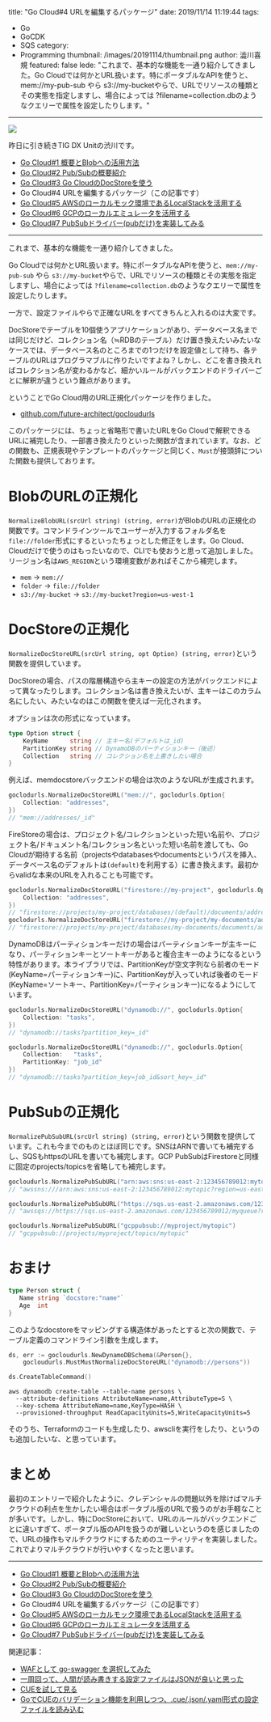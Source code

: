 title: "Go Cloud#4 URLを編集するパッケージ"
date: 2019/11/14 11:19:44
tags:
  - Go
  - GoCDK
  - SQS
category:
  - Programming
thumbnail: /images/20191114/thumbnail.png
author: 澁川喜規
featured: false
lede: "これまで、基本的な機能を一通り紹介してきました。Go Cloudでは何かとURL扱います。特にポータブルなAPIを使うと、mem://my-pub-sub やら s3://my-bucketやらで、URLでリソースの種類とその実態を指定しますし、場合によっては ?filename=collection.dbのようなクエリーで属性を設定したりします。"
---

<img src="/images/20191114/go-cdk-logo-gopherblue.png" class="img-middle-size">

昨日に引き続きTIG DX Unitの渋川です。

* [Go Cloud#1 概要とBlobへの活用方法](/articles/20191111/)
* [Go Cloud#2 Pub/Subの概要紹介](/articles/20191112/)
* [Go Cloud#3 Go CloudのDocStoreを使う](/articles/20191113/)
* Go Cloud#4 URLを編集するパッケージ（この記事です）
* [Go Cloud#5 AWSのローカルモック環境であるLocalStackを活用する](/articles/20191115/)
* [Go Cloud#6 GCPのローカルエミュレータを活用する](/articles/20191119/)
* [Go Cloud#7 PubSubドライバー(pubだけ)を実装してみる](/articles/20191128/)

---

これまで、基本的な機能を一通り紹介してきました。

Go Cloudでは何かとURL扱います。特にポータブルなAPIを使うと、``mem://my-pub-sub`` やら ``s3://my-bucket``やらで、URLでリソースの種類とその実態を指定しますし、場合によっては `?filename=collection.db`のようなクエリーで属性を設定したりします。

一方で、設定ファイルやらで正確なURLをすべてきちんと入れるのは大変です。

DocStoreでテーブルを10個使うアプリケーションがあり、データベース名までは同じだけど、コレクション名（≒RDBのテーブル）だけ置き換えたいみたいなケースでは、データベース名のところまでの1つだけを設定値として持ち、各テーブルのURLはプログラマブルに作りたいですよね？しかし、どこを書き換えればコレクション名が変わるかなど、細かいルールがバックエンドのドライバーごとに解釈が違うという難点があります。

ということでGo Cloud用のURL正規化パッケージを作りました。

* [github.com/future-architect/gocloudurls](https://github.com/future-architect/gocloudurls)

このパッケージには、ちょっと省略形で書いたURLをGo Cloudで解釈できるURLに補完したり、一部書き換えたりといった関数が含まれています。なお、どの関数も、正規表現やテンプレートのパッケージと同じく、``Must``が接頭辞についた関数も提供しております。

# BlobのURLの正規化

``NormalizeBlobURL(srcUrl string) (string, error)``がBlobのURLの正規化の関数です。コマンドラインツールでユーザーが入力するフォルダ名を``file://folder``形式にするといったちょっとした修正をします。Go Cloud、Cloudだけで使うのはもったいなので、CLIでも使おうと思って追加しました。リージョン名は``AWS_REGION``という環境変数があればそこから補完します。

* ``mem`` → ``mem://``
* ``folder`` → ``file://folder``
* ``s3://my-bucket`` → ``s3://my-bucket?region=us-west-1``

# DocStoreの正規化

``NormalizeDocStoreURL(srcUrl string, opt Option) (string, error)``という関数を提供しています。

DocStoreの場合、パスの階層構造やら主キーの設定の方法がバックエンドによって異なったりします。コレクション名は書き換えたいが、主キーはこのカラム名にしたい、みたいなのはこの関数を使えば一元化されます。

オプションは次の形式になっています。

```go
type Option struct {
	KeyName      string // 主キー名(デフォルトは_id)
	PartitionKey string // DynamoDBのパーティションキー（後述）
	Collection   string // コレクション名を上書きしたい場合
}
```

例えば、memdocstoreバックエンドの場合は次のようなURLが生成されます。

```go
goclodurls.NormalizeDocStoreURL("mem://", goclodurls.Option{
    Collection: "addresses",
})
// "mem://addresses/_id"
```

FireStoreの場合は、プロジェクト名/コレクションといった短い名前や、プロジェクト名/ドキュメント名/コレクション名といった短い名前を渡しても、Go Cloudが期待する名前（projectsやdatabasesやdocumentsというパスを挿入、データベース名のデフォルトは`(default)`を利用する）に書き換えます。最初からvalidな本来のURLを入れることも可能です。

```go
goclodurls.NormalizeDocStoreURL("firestore://my-project", goclodurls.Option{
    Collection: "addresses",
})
// "firestore://projects/my-project/databases/(default)/documents/addresses?name_field=_id"
goclodurls.NormalizeDocStoreURL("firestore://my-project/my-documents/addresses", goclodurls.Option{})
// "firestore://projects/my-project/databases/my-documents/documents/addresses?name_field=_id"
```

DynamoDBはパーティションキーだけの場合はパーティションキーが主キーになり、パーティションキーとソートキーがあると複合主キーのようになるという特性があります。本ライブラリでは、PartitionKeyが空文字列なら前者のモード(KeyName=パーティションキー)に、PartitionKeyが入っていれば後者のモード(KeyName=ソートキー、PartitionKey=パーティションキー)になるようにしています。

```go
goclodurls.NormalizeDocStoreURL("dynamodb://", goclodurls.Option{
    Collection: "tasks",
})
// "dynamodb://tasks?partition_key=_id"
```

```go
goclodurls.NormalizeDocStoreURL("dynamodb://", goclodurls.Option{
    Collection:   "tasks",
    PartitionKey: "job_id"
})
// "dynamodb://tasks?partition_key=job_id&sort_key=_id"
```

# PubSubの正規化

``NormalizePubSubURL(srcUrl string) (string, error)``という関数を提供しています。これも今までのものとほぼ同じです。SNSはARNで書いても補完するし、SQSもhttpsのURLを書いても補完します。GCP PubSubはFirestoreと同様に固定のprojects/topicsを省略しても補完します。

```go
gocloudurls.NormalizePubSubURL("arn:aws:sns:us-east-2:123456789012:mytopic")
// "awssns:///arn:aws:sns:us-east-2:123456789012:mytopic?region=us-east-2"

gocloudurls.NormalizePubSubURL("https://sqs.us-east-2.amazonaws.com/123456789012/myqueue")
// "awssqs://https://sqs.us-east-2.amazonaws.com/123456789012/myqueue?region=us-east-2"

gocloudurls.NormalizePubSubURL("gcppubsub://myproject/mytopic")
// "gcppubsub://projects/myproject/topics/mytopic"
```

# おまけ

```go
type Person struct {
   Name string `docstore:"name"`
   Age  int
}
```

このようなdocstoreをマッピングする構造体があったとすると次の関数で、テーブル定義のコマンドライン引数を生成します。

```go
ds, err := gocloudurls.NewDynamoDBSchema(&Person{}, 
    gocloudurls.MustMustNormalizeDocStoreURL("dynamodb://persons"))

ds.CreateTableCommand()
```

```console
aws dynamodb create-table --table-name persons \
  --attribute-definitions AttributeName=name,AttributeType=S \
  --key-schema AttributeName=name,KeyType=HASH \
  --provisioned-throughput ReadCapacityUnits=5,WriteCapacityUnits=5
```

そのうち、Terraformのコードも生成したり、awscliを実行をしたり、というのも追加したいな、と思っています。

# まとめ

最初のエントリーで紹介したように、クレデンシャルの問題以外を除けばマルチクラウドの利点を生かしたい場合はポータブル版のURLで扱うのがお手軽なことが多いです。しかし、特にDocStoreにおいて、URLのルールがバックエンドごとに違いすぎて、ポータブル版のAPIを扱うのが難しいというのを感じましたので、URLの操作もマルチクラウドにするためのユーティリティを実装しました。これでよりマルチクラウドが行いやすくなったと思います。


---

* [Go Cloud#1 概要とBlobへの活用方法](/articles/20191111/)
* [Go Cloud#2 Pub/Subの概要紹介](/articles/20191112/)
* [Go Cloud#3 Go CloudのDocStoreを使う](/articles/20191113/)
* Go Cloud#4 URLを編集するパッケージ（この記事です）
* [Go Cloud#5 AWSのローカルモック環境であるLocalStackを活用する](/articles/20191115/)
* [Go Cloud#6 GCPのローカルエミュレータを活用する](/articles/20191119/)
* [Go Cloud#7 PubSubドライバー(pubだけ)を実装してみる](/articles/20191128/)

関連記事：

* [WAFとして go-swagger を選択してみた](/articles/20190814/)
* [一周回って、人間が読み書きする設定ファイルはJSONが良いと思った](/articles/20191001/)
* [CUEを試して見る](/articles/20191002/)
* [GoでCUEのバリデーション機能を利用しつつ、.cue/.json/.yaml形式の設定ファイルを読み込む](/articles/20191030/)

